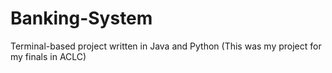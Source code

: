 # Banking-System
Terminal-based project written in Java and Python (This was my project for my finals in ACLC)
